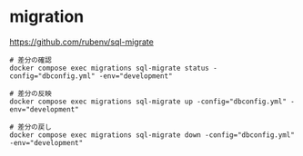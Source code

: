 # migration

https://github.com/rubenv/sql-migrate

```shell
# 差分の確認
docker compose exec migrations sql-migrate status -config="dbconfig.yml" -env="development"

# 差分の反映
docker compose exec migrations sql-migrate up -config="dbconfig.yml" -env="development"

# 差分の戻し
docker compose exec migrations sql-migrate down -config="dbconfig.yml" -env="development"

```
